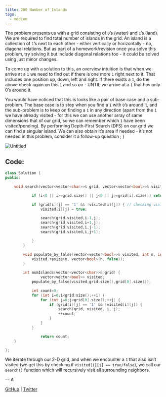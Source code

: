 ```yaml
---
title: 200 Number of Islands
tags:
  - medium
---
```


The problem presents us with a grid consisting of `0`’s (water) and `1`’s (land). We are required to find total number of islands in the grid. An island is a collection of `1`’s next to each other - either vertically or horizontally - no, diagonal relations. But as part of a homework/revision once you solve this problem, try solving it but include diagonal relations too - it could be solved using just minor changes.

To come up with a solution to this, an overview intuition is that when we arrive at a `1` we need to find out if there is one more `1` right next to it. That includes one position up, down, left and right. If there exists a `1`, do the above check again on this `1` and so on - UNTIL we arrive at a `1` that has only 0’s around it.

You would have noticed that this is looks like a pair of base case and a sub-problem. The base case is to stop when you find a `1` with `0`’s around it, and the sub-problem is to keep on finding a `1` in any direction (apart from the `1` we have already visited - for this we can use another array of same dimensions that of our grid, so we can remember which `1` have been visited/pending). By performing Depth-First Search (DFS) on our grid we can find a singular island. We can also obtain it’s area if needed - it’s not needed in this problem, consider it a follow-up question ; )

![Untitled](200%20Number%20of%20Islands%202894422a60eb4f9daf69e02f6600bc71/Untitled.png)

## Code:

```cpp
class Solution {
public:

    void search(vector<vector<char>>& grid, vector<vector<bool>>& visited, int i, int j) {

		    if (i<0 || i>=grid.size() || j<0 || j>=grid[i].size()) return;

		    if (grid[i][j] == '1' && !visited[i][j]) { // checking visited[i][j] will help us ignore the 1's we have already visited
		        visited[i][j] = true;

		        search(grid,visited,i-1,j);
		        search(grid,visited,i+1,j);
		        search(grid,visited,i,j-1);
		        search(grid,visited,i,j+1);

		    }
		}

		void populate_by_false(vector<vector<bool>>& visited, int m, int n) {
		    visited.resize(m, vector<bool>(n, false));
		}

		int numIslands(vector<vector<char>>& grid) {
				vector<vector<bool>> visited;
		    populate_by_false(visited,grid.size(),grid[0].size());

		    int count=0;
		    for (int i=0;i<grid.size();++i) {
		        for (int j=0;j<grid[0].size();++j) {
		            if (grid[i][j] == '1' && !visited[i][j]) {
		                search(grid, visited, i, j);
		                ++count;
		            }
		        }
		    }

				return count;
    }

};
```

We iterate through our 2-D grid, and when we encounter a `1` that also isn’t visited (we get this by checking if `visited[i][j] == true/false`), we call our `search()` function which will recursively visit all surrounding neighbors.

— A

[GitHub](https://github.com/athkdev) | [Twitter](https://twitter.com/athkdev)
